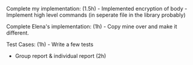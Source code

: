 Complete my implementation: (1.5h)
    - Implemented encryption of body
    - Implement high level commands (in seperate file in the library probably)

Complete Elena's implementation: (1h)
    - Copy mine over and make it different.

Test Cases: (1h)
    - Write a few tests

- Group report & individual report (2h)